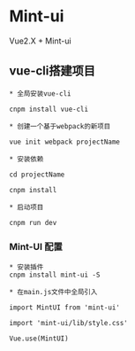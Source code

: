 # Mint-ui
Vue2.X + Mint-ui
## vue-cli搭建项目

````
* 全局安装vue-cli

cnpm install vue-cli  

* 创建一个基于webpack的新项目

vue init webpack projectName

* 安装依赖

cd projectName

cnpm install

* 启动项目

cnpm run dev
````
### Mint-UI 配置

````
* 安装插件
cnpm install mint-ui -S

* 在main.js文件中全局引入

import MintUI from 'mint-ui'

import 'mint-ui/lib/style.css'

Vue.use(MintUI)
````   

